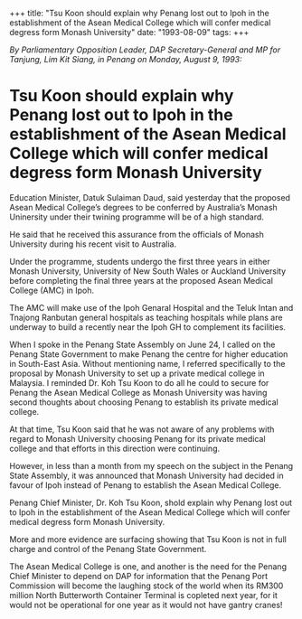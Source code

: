 +++ 
title: "Tsu Koon should explain why Penang lost out to Ipoh in the establishment of the Asean Medical College which will confer medical degress form Monash University"
date: "1993-08-09"
tags:
+++

_By Parliamentary Opposition Leader, DAP Secretary-General and MP for Tanjung, Lim Kit Siang, in Penang on Monday, August 9, 1993:_

# Tsu Koon should explain why Penang lost out to Ipoh in the establishment of the Asean Medical College which will confer medical degress form Monash University


Education Minister, Datuk Sulaiman Daud, said yesterday that the proposed Asean Medical College’s degrees to be conferred by Australia’s Monash Uninersity under their twining programme will be of a high standard.</u>

He said that he received this assurance from the officials of Monash University during his recent visit to Australia.

Under the programme, students undergo the first three years in either Monash University, University of New South Wales or Auckland University before completing the final three years at the proposed Asean Medical College (AMC) in Ipoh.

The AMC will make use of the Ipoh Genaral Hospital and the Teluk Intan and Tnajong Ranbutan general hospitals as teaching hospitals while plans are underway to build a recently near the Ipoh GH to complement its facilities.

When I spoke in the Penang State Assembly on June 24, I called on the Penang State Government to make Penang the centre for higher education in South-East Asia. Without mentioning name, I referred specifically to the proposal by Monash University to set up a private medical college in Malaysia. I reminded Dr. Koh Tsu Koon to do all he could to secure for Penang the Asean Medical College as Monash University was having second thoughts about choosing Penang to establish its private medical college.

At that time, Tsu Koon said that he was not aware of any problems with regard to Monash University choosing Penang for its private medical college and that efforts in this direction were continuing.

However, in less than a month from my speech on the subject in the Penang State Assembly, it was announced that Monash University had decided in favour of Ipoh instead of Penang to establish the Asean Medical College.

Penang Chief Minister, Dr. Koh Tsu Koon, shold explain why Penang lost out to Ipoh in the establishment of the Asean Medical College which will confer medical degress form Monash University.

More and more evidence are surfacing showing that Tsu Koon is not in full charge and control of the Penang State Government.

The Asean Medical College is one, and another is the need for the Penang Chief Minister to depend on DAP for information that the Penang Port Commission will become the laughing stock of the world when its RM300 million North Butterworth Container Terminal is copleted next year, for it would not be operational for one year as it would not have gantry cranes!
 
